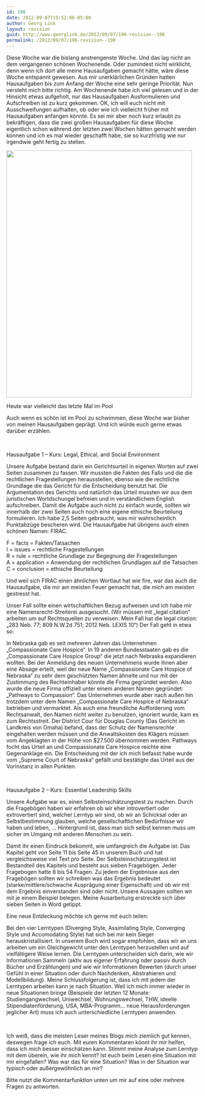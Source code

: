 ```yaml
---
id: 198
date: 2012-09-07T15:52:06-05:00
author: Georg Link
layout: revision
guid: http://www.georglink.de/2012/09/07/196-revision--198
permalink: /2012/09/07/196-revision--198
---
```

Diese Woche war die bislang anstrengenste Woche. Und das lag nicht an dem vergangenen schönen Wochenende. Oder zumindest nicht wirklicht, denn wenn ich dort alle meine Hausaufgaben gemacht hätte, wäre diese Woche entspannt gewesen. Aus mir unerklärlichen Gründen hatten Hausaufgaben bis zum Anfang der Woche eine sehr geringe Priorität. Nun versteht mich bitte richtig. Am Wochenende habe ich viel gelesen und in der Hinsicht etwas aufgeholt, nur das Hausaufgaben Ausformulieren und Aufschreiben ist zu kurz gekommen. OK, ich will euch nicht mit Ausschweifungen aufhalten, ob oder wie ich vielleicht früher mit Hausaufgaben anfangen könnte. Es sei mir aber noch kurz erlaubt zu bekräftigen, dass die zwei großen Hausaufgaben für diese Woche eigentlich schon während der letzten zwei Wochen hätten gemacht werden können und ich es mal wieder geschafft habe, sie so kurzfristig wie nur irgendwie geht fertig zu stellen.

<div id="attachment_197" style="width: 496px" class="wp-caption alignright">
  <a href="http://www.georglink.de/?attachment_id=197" rel="attachment wp-att-197"><img aria-describedby="caption-attachment-197" loading="lazy" src="http://www.georglink.de/media/2012/09/pool-closes.jpg" alt="" title="pool-closes" width="486" height="648" class="size-full wp-image-197" srcset="http://www.georglink.de/media/2012/09/pool-closes.jpg 486w, http://www.georglink.de/media/2012/09/pool-closes-225x300.jpg 225w" sizes="(max-width: 486px) 100vw, 486px" /></a>
  
  <p id="caption-attachment-197" class="wp-caption-text">
    Heute war vielleicht das letzte Mal im Pool
  </p>
</div>

Auch wenn es schön ist im Pool zu schwimmen, diese Woche war bisher von meinen Hausaufgaben geprägt. Und ich würde euch gerne etwas darüber erzählen.

&nbsp;

Hausaufgabe 1 – Kurs: Legal, Ethical, and Social Environment

Unsere Aufgabe bestand darin ein Gerichtsurteil in eigenen Worten auf zwei Seiten zusammen zu fassen. Wir mussten die Fakten des Falls und die die rechtlichen Fragestellungen herausstellen, ebenso wie die rechtliche Grundlage die das Gericht für die Entscheidung benutzt hat. Die Argumentation des Gerichts und natürlich das Urteil mussten wir aus dem juristischen Wortdschungel befreien und in verständlichem English aufschreiben. Damit die Aufgabe auch nicht zu einfach wurde, sollten wir innerhalb der zwei Seiten auch noch eine eigene ethische Beurteilung formulieren. Ich habe 2,5 Seiten gebraucht, was mir wahrscheinlich Punktabzüge bescheren wird. Die Hausaufgabe hat übrigens auch einen schönen Namen: FIRAC.

F = facts = Fakten/Tatsachen  
I = issues = rechtliche Fragestellungen  
R = rule = rechtliche Grundlage zur Begegnung der Fragestellungen  
A = application = Anwendung der rechtlichen Grundlagen auf die Tatsachen  
C = conclusion = ethische Beurteilung

Und weil sich FIRAC einen ähnlichen Wortlaut hat wie fire, war das auch die Hausaufgabe, die mir am meisten Feuer gemacht hat, die mich am meisten gestresst hat.

Unser Fall sollte einen wirtschaftlichen Bezug aufweisen und ich habe mir eine Namensrecht-Streiterei ausgesucht. (Wir müssen mit „legal citation“ arbeiten um auf Rechtsquellen zu verweisen. Mein Fall hat die legal citation: „283 Neb. 77; 809 N.W.2d 751; 2012 Neb. LEXIS 10“) Der Fall geht in etwa so:

In Nebraska gab es seit mehreren Jahren das Unternehmen „Compassionate Care Hospice“. In 19 anderen Bundesstaaten gab es die „Compassionate Care Hospice Group“ die jetzt nach Nebraska expandieren wollten. Bei der Anmeldung des neuen Unternehmens wurde ihnen aber eine Absage erteilt, weil der neue Name „Compassionate Care Hospice of Nebraska“ zu sehr dem geschützten Namen ähnelte und nur mit der Zustimmung des Rechteinhaber könnte die Firma gegründet werden. Also wurde die neue Firma offiziell unter einem anderen Namen gegründet: „Pathways to Compassion“. Das Unternehmen wurde aber nach außen hin trotzdem unter dem Namen „Compassionate Care Hospice of Nebraska“ betrieben und vermarktet. Als auch eine freundliche Aufforderung vom Rechtsanwalt, den Namen nicht weiter zu benutzen, ignoriert wurde, kam es zum Rechtsstreit. Der District Cour für Douglas County (Das Gericht im Landkreis von Omaha) befand, dass der Schutz der Namensrechte eingehalten werden müssen und die Anwaltskosten des Klägers müssen vom Angeklagten in der Höhe von $27.500 übernommen werden. Pathways focht das Urteil an und Compassionate Care Hospice reichte eine Gegenanklage ein. Die Entscheidung mit der ich mich befasst habe wurde vom „Supreme Court of Nebraska“ gefällt und bestätigte das Urteil aus der Vorinstanz in allen Punkten.

&nbsp;

Hausaufgabe 2 – Kurs: Essential Leadership Skills

Unsere Aufgabe war es, einen Selbsteinschätzungstest zu machen. Durch die Fragebögen haben wir erfahren ob wir eher introvertiert oder extrovertiert sind, welcher Lerntyp wir sind, ob wir an Schicksal oder an Selbstbestimmung glauben, welche gesellschaftlichen Bedürfnisse wir haben und leben, … Hintergrund ist, dass man sich selbst kennen muss um sicher im Umgang mit anderen Menschen zu sein.

Damit ihr einen Eindruck bekommt, wie umfangreich die Aufgabe ist: Das Kapitel geht von Seite 11 bis Seite 45 in unserem Buch und hat vergleichsweise viel Text pro Seite. Der Selbsteinschätzungstest ist Bestandteil des Kapitels und besteht aus sieben Fragebögen. Jeder Fragebogen hatte 8 bis 54 Fragen. Zu jedem der Ergebnisse aus den Fragebögen sollten wir schreiben was das Ergebnis bedeutet (starke/mittlere/schwache Ausprägung einer Eigenschaft) und ob wir mit dem Ergebnis einverstanden sind oder nicht. Unsere Aussagen sollten wir mit je einem Beispiel belegen. Meine Ausarbeitung erstreckte sich über sieben Seiten in Word getippt.

Eine neue Entdeckung möchte ich gerne mit euch teilen:

Bei den vier Lerntypen (Diverging Style, Assimilating Style, Converging Style und Accomodating Style) hat sich bei mir kein Sieger herauskristallisiert. In unserem Buch wird sogar empfohlen, dass wir an uns arbeiten um ein Gleichgewicht unter den Lerntypen herzustellen und auf vielfältigere Weise lernen. Die Lerntypen unterscheiden sich darin, wie wir Informationen Sammeln (aktiv aus eigener Erfahrung oder passiv durch Bücher und Erzählungen) und wie wir Informationen Bewerten (durch unser Gefühl in einer Situation oder durch Nachdenken, Abstrahieren und Modellbildung). Meine Schlussfolgerung ist, dass ich mit jedem der Lerntypen arbeiten kann je nach Situation. Weil ich mich immer wieder in neue Situationen bringe (Beispiele der letzten 12 Monate: Studiengangwechsel, Uniwechsel, Wohnungswechsel, THW, ideelle Stipendiatenförderung, USA, MBA-Programm… neue Herausforderungen jeglicher Art) muss ich auch unterschiedliche Lerntypen anwenden.

&nbsp;

Ich weiß, dass die meisten Leser meines Blogs mich ziemlich gut kennen, deswegen frage ich euch. Mit euren Kommentaren könnt ihr mir helfen, dass ich mich besser einschätzen kann. Stimmt meine Analyse zum Lerntyp mit dem überein, wie ihr mich kennt? Ist euch beim Lesen eine Situation mit mir eingefallen? Was war das für eine Situation? Was in der Situation war typisch oder außergewöhnlich an mir?

Bitte nutzt die Kommentarfunktion unten um mir auf eine oder mehrere Fragen zu antworten.